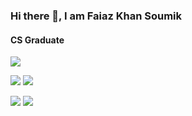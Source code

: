 
### Hi there 👋, I am Faiaz Khan Soumik
#### CS Graduate

![](http://github-profile-summary-cards.vercel.app/api/cards/profile-details?username=Faiaz07&theme=monokai)

![](http://github-profile-summary-cards.vercel.app/api/cards/repos-per-language?username=Faiaz07&theme=monokai) ![](http://github-profile-summary-cards.vercel.app/api/cards/most-commit-language?username=Faiaz07&theme=monokai)

![](http://github-profile-summary-cards.vercel.app/api/cards/stats?username=Faiaz07&theme=monokai) ![](http://github-profile-summary-cards.vercel.app/api/cards/productive-time?username=Faiaz07&theme=monokai&utcOffset=8)


